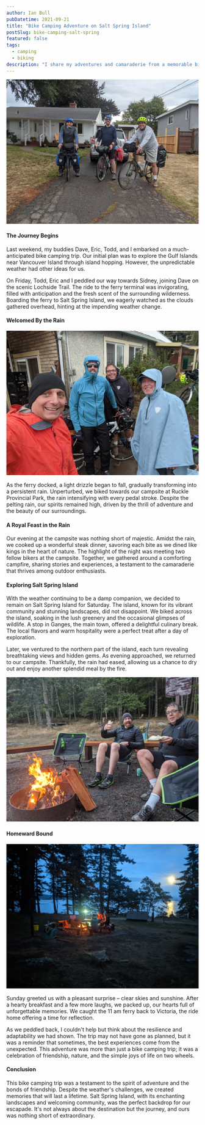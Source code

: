 ```yaml
---
author: Ian Bull
pubDatetime: 2021-09-21
title: "Bike Camping Adventure on Salt Spring Island"
postSlug: bike-camping-salt-spring
featured: false
tags:
  - camping
  - biking
description: "I share my adventures and camaraderie from a memorable bike camping trip on Salt Spring Island, where unexpected weather and the stunning beauty of nature made for an extraordinary experience."
---
```


![Leaving](./leaving.jpeg)

#### **The Journey Begins**

Last weekend, my buddies Dave, Eric, Todd, and I embarked on a much-anticipated bike camping trip. Our initial plan was to explore the Gulf Islands near Vancouver Island through island hopping. However, the unpredictable weather had other ideas for us.

On Friday, Todd, Eric and I peddled our way towards Sidney, joining Dave on the scenic Lochside Trail. The ride to the ferry terminal was invigorating, filled with anticipation and the fresh scent of the surrounding wilderness. Boarding the ferry to Salt Spring Island, we eagerly watched as the clouds gathered overhead, hinting at the impending weather change.

#### **Welcomed By the Rain**

![Rain](./rain.jpeg)

As the ferry docked, a light drizzle began to fall, gradually transforming into a persistent rain. Unperturbed, we biked towards our campsite at Ruckle Provincial Park, the rain intensifying with every pedal stroke. Despite the pelting rain, our spirits remained high, driven by the thrill of adventure and the beauty of our surroundings.

#### **A Royal Feast in the Rain**

Our evening at the campsite was nothing short of majestic. Amidst the rain, we cooked up a wonderful steak dinner, savoring each bite as we dined like kings in the heart of nature. The highlight of the night was meeting two fellow bikers at the campsite. Together, we gathered around a comforting campfire, sharing stories and experiences, a testament to the camaraderie that thrives among outdoor enthusiasts.

#### **Exploring Salt Spring Island**

With the weather continuing to be a damp companion, we decided to remain on Salt Spring Island for Saturday. The island, known for its vibrant community and stunning landscapes, did not disappoint. We biked across the island, soaking in the lush greenery and the occasional glimpses of wildlife. A stop in Ganges, the main town, offered a delightful culinary break. The local flavors and warm hospitality were a perfect treat after a day of exploration.

Later, we ventured to the northern part of the island, each turn revealing breathtaking views and hidden gems. As evening approached, we returned to our campsite. Thankfully, the rain had eased, allowing us a chance to dry out and enjoy another splendid meal by the fire.

![Campfire](./campfire.jpeg)

#### **Homeward Bound**

![Evening](./evening.jpg)

Sunday greeted us with a pleasant surprise – clear skies and sunshine. After a hearty breakfast and a few more laughs, we packed up, our hearts full of unforgettable memories. We caught the 11 am ferry back to Victoria, the ride home offering a time for reflection.

As we peddled back, I couldn't help but think about the resilience and adaptability we had shown. The trip may not have gone as planned, but it was a reminder that sometimes, the best experiences come from the unexpected. This adventure was more than just a bike camping trip; it was a celebration of friendship, nature, and the simple joys of life on two wheels.

#### **Conclusion**

This bike camping trip was a testament to the spirit of adventure and the bonds of friendship. Despite the weather's challenges, we created memories that will last a lifetime. Salt Spring Island, with its enchanting landscapes and welcoming community, was the perfect backdrop for our escapade. It's not always about the destination but the journey, and ours was nothing short of extraordinary.
